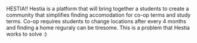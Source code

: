 HESTIA!!
Hestia is a platform that will bring together a students to create a community
that simplifies finding accomodation for co-op terms and study terms. Co-op requires 
students to change locations after every 4 months and finding a home reguraly can be tiresome.
This is a problem that Hestia works to solve :)
